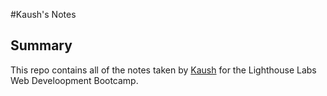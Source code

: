 #Kaush's Notes

## Summary

This repo contains all of the notes taken by [Kaush](github.com/kaushikmehta) for the Lighthouse Labs Web Develoopment Bootcamp.